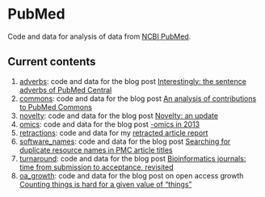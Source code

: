 # PubMed

Code and data for analysis of data from [NCBI PubMed](http://www.pubmed.org).

## Current contents

1. [adverbs](https://github.com/neilfws/PubMed/tree/master/adverbs): code and data for the blog post [Interestingly: the sentence adverbs of PubMed Central](http://nsaunders.wordpress.com/2013/07/16/interestingly-the-sentence-adverbs-of-pubmed-central/)
1. [commons](https://github.com/neilfws/PubMed/tree/master/commons): code and data for the blog post [An analysis of contributions to PubMed Commons](https://nsaunders.wordpress.com/2016/12/02/an-analysis-of-contributions-to-pubmed-commons/)
1. [novelty](https://github.com/neilfws/PubMed/tree/master/novelty): code and data for the blog post [Novelty: an update](https://nsaunders.wordpress.com/2015/10/21/novelty-an-update/)
1. [omics](https://github.com/neilfws/PubMed/tree/master/omics): code and data for the blog post [-omics in 2013](http://nsaunders.wordpress.com/2013/06/25/omics-in-2013/)
1. [retractions](https://github.com/neilfws/PubMed/tree/master/retractions): code and data for my [retracted article report](http://rpubs.com/neilfws/65778) 
1. [software_names](https://github.com/neilfws/PubMed/tree/master/software_names): code and data for the blog post [Searching for duplicate resource names in PMC article titles](https://nsaunders.wordpress.com/2015/09/16/searching-for-duplicate-resource-names-in-pmc-article-titles/)
1. [turnaround](https://github.com/neilfws/PubMed/tree/master/turnaround): code and data for the blog post [Bioinformatics journals: time from submission to acceptance, revisited](https://nsaunders.wordpress.com/2014/10/14/bioinformatics-journals-time-from-submission-to-acceptance-revisited/)
1. [oa_growth](https://github.com/neilfws/PubMed/tree/master/oa_growth): code and data for the blog post on open access growth [Counting things is hard for a given value of “things”](https://nsaunders.wordpress.com/2014/12/02/counting-things-is-hard-for-a-given-value-of-things/) 

